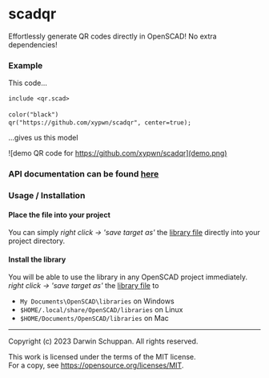 # scadqr
Effortlessly generate QR codes directly in OpenSCAD! No extra dependencies!

### Example
This code...
```scad
include <qr.scad>

color("black")
qr("https://github.com/xypwn/scadqr", center=true);
```
...gives us this model

![demo QR code for https://github.com/xypwn/scadqr](demo.png)

### API documentation can be found [here](API.md)

### Usage / Installation
#### Place the file into your project
You can simply *right click -> 'save target as'* the [library file](https://raw.githubusercontent.com/xypwn/scadqr/main/qr.scad) directly into your project directory.

#### Install the library
You will be able to use the library in any OpenSCAD project immediately.
*right click -> 'save target as'* the [library file](https://raw.githubusercontent.com/xypwn/scadqr/main/qr.scad) to
- `My Documents\OpenSCAD\libraries` on Windows
- `$HOME/.local/share/OpenSCAD/libraries` on Linux
- `$HOME/Documents/OpenSCAD/libraries` on Mac

---
Copyright (c) 2023 Darwin Schuppan. All rights reserved.

This work is licensed under the terms of the MIT license.  
For a copy, see <https://opensource.org/licenses/MIT>.
